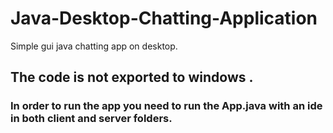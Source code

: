 # Java-Desktop-Chatting-Application
Simple gui java chatting app on desktop. 
## The code is not exported to windows .
### In order to run the app you need to run the App.java with an ide in both client and server folders.
